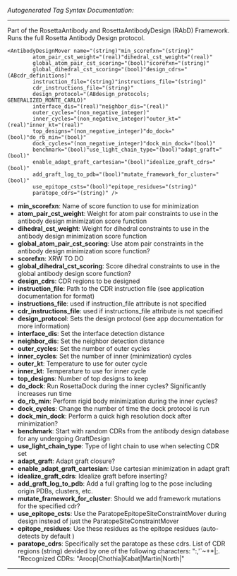 _Autogenerated Tag Syntax Documentation:_

---
Part of the RosettaAntibody and RosettaAntibodyDesign (RAbD) Framework. Runs the full Rosetta Antibody Design protocol.

```
<AntibodyDesignMover name="(string)"min_scorefxn="(string)"
        atom_pair_cst_weight="(real)"dihedral_cst_weight="(real)"
        global_atom_pair_cst_scoring="(bool)"scorefxn="(string)"
        global_dihedral_cst_scoring="(bool)"design_cdrs="(ABcdr_definitions)"
        instruction_file="(string)"instructions_file="(string)"
        cdr_instructions_file="(string)"
        design_protocol="(ABdesign_protocols; GENERALIZED_MONTE_CARLO)"
        interface_dis="(real)"neighbor_dis="(real)"
        outer_cycles="(non_negative_integer)"
        inner_cycles="(non_negative_integer)"outer_kt="(real)"inner_kt="(real)"
        top_designs="(non_negative_integer)"do_dock="(bool)"do_rb_min="(bool)"
        dock_cycles="(non_negative_integer)"dock_min_dock="(bool)"
        benchmark="(bool)"use_light_chain_type="(bool)"adapt_graft="(bool)"
        enable_adapt_graft_cartesian="(bool)"idealize_graft_cdrs="(bool)"
        add_graft_log_to_pdb="(bool)"mutate_framework_for_cluster="(bool)"
        use_epitope_csts="(bool)"epitope_residues="(string)"
        paratope_cdrs="(string)" />
```

-   **min_scorefxn**: Name of score function to use for minimization
-   **atom_pair_cst_weight**: Weight for atom pair constraints to use in the antibody design minimization score function
-   **dihedral_cst_weight**: Weight for dihedral constraints to use in the antibody design minimization score function
-   **global_atom_pair_cst_scoring**: Use atom pair constraints in the antibody design minimization score function?
-   **scorefxn**: XRW TO DO
-   **global_dihedral_cst_scoring**: Score dihedral constraints to use in the global antibody design score function?
-   **design_cdrs**: CDR regions to be designed
-   **instruction_file**: Path to the CDR instruction file (see application documentation for format)
-   **instructions_file**: used if instruction_file attribute is not specified
-   **cdr_instructions_file**: used if instructions_file attribute is not specified
-   **design_protocol**: Sets the design protocol (see app documentation for more information)
-   **interface_dis**: Set the interface detection distance
-   **neighbor_dis**: Set the neighbor detection distance
-   **outer_cycles**: Set the number of outer cycles
-   **inner_cycles**: Set the number of inner (minimization) cycles
-   **outer_kt**: Temperature to use for outer cycle
-   **inner_kt**: Temperature to use for inner cycle
-   **top_designs**: Number of top designs to keep
-   **do_dock**: Run RosettaDock during the inner cycles? Significantly increases run time
-   **do_rb_min**: Perform rigid body minimization during the inner cycles?
-   **dock_cycles**: Change the number of time the dock protocol is run
-   **dock_min_dock**: Perform a quick high resolution dock after minimization?
-   **benchmark**: Start with random CDRs from the antibody design database for any undergoing GraftDesign
-   **use_light_chain_type**: Type of light chain to use when selecting CDR set
-   **adapt_graft**: Adapt graft closure?
-   **enable_adapt_graft_cartesian**: Use cartesian minimization in adapt graft
-   **idealize_graft_cdrs**: Idealize graft before inserting?
-   **add_graft_log_to_pdb**: Add a full grafting log to the pose including origin PDBs, clusters, etc.
-   **mutate_framework_for_cluster**: Should we add framework mutations for the specified cdr?
-   **use_epitope_csts**: Use the ParatopeEpitopeSiteConstraintMover during design instead of just the ParatopeSiteConstraintMover
-   **epitope_residues**: Use these residues as the epitope residues (auto-detects by default )
-   **paratope_cdrs**: Specifically set the paratope as these cdrs.
List of CDR regions (string) devided by one of the following characters: ":,'`~+*|;. "Recognized CDRs: "Aroop|Chothia|Kabat|Martin|North|"

---
